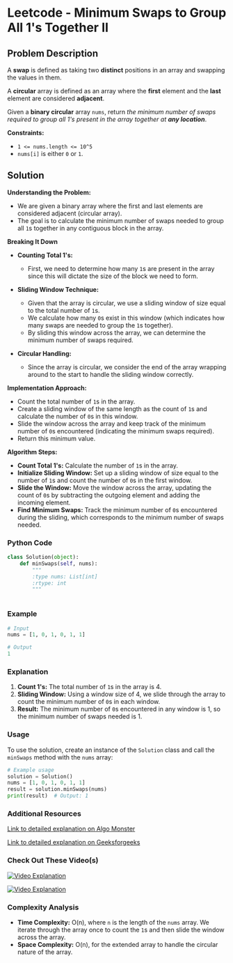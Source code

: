 # Leetcode - Minimum Swaps to Group All 1's Together II

## Problem Description

A **swap** is defined as taking two **distinct** positions in an array and swapping the values in them.

A **circular** array is defined as an array where the **first** element and the **last** element are considered **adjacent**.

Given a **binary circular** array `nums`, return *the minimum number of swaps required to group all 1's present in the array together at **any location***.

**Constraints:**
- `1 <= nums.length <= 10^5`
- `nums[i]` is either `0` or `1`.

## Solution

**Understanding the Problem:**
   - We are given a binary array where the first and last elements are considered adjacent (circular array).
   - The goal is to calculate the minimum number of swaps needed to group all `1`s together in any contiguous block in the array.

**Breaking It Down**
   - **Counting Total 1's:**
     - First, we need to determine how many `1`s are present in the array since this will dictate the size of the block we need to form.
     
   - **Sliding Window Technique:**
     - Given that the array is circular, we use a sliding window of size equal to the total number of `1`s.
     - We calculate how many `0`s exist in this window (which indicates how many swaps are needed to group the `1`s together).
     - By sliding this window across the array, we can determine the minimum number of swaps required.
     
   - **Circular Handling:**
     - Since the array is circular, we consider the end of the array wrapping around to the start to handle the sliding window correctly.

**Implementation Approach:**
   - Count the total number of `1`s in the array.
   - Create a sliding window of the same length as the count of `1`s and calculate the number of `0`s in this window.
   - Slide the window across the array and keep track of the minimum number of `0`s encountered (indicating the minimum swaps required).
   - Return this minimum value.

**Algorithm Steps:**
   - **Count Total 1's:** Calculate the number of `1`s in the array.
   - **Initialize Sliding Window:** Set up a sliding window of size equal to the number of `1`s and count the number of `0`s in the first window.
   - **Slide the Window:** Move the window across the array, updating the count of `0`s by subtracting the outgoing element and adding the incoming element.
   - **Find Minimum Swaps:** Track the minimum number of `0`s encountered during the sliding, which corresponds to the minimum number of swaps needed.

### Python Code

```python
class Solution(object):
    def minSwaps(self, nums):
        """
        :type nums: List[int]
        :rtype: int
        """
        
```

### Example

```python
# Input
nums = [1, 0, 1, 0, 1, 1]

# Output
1
```

### Explanation
1. **Count 1's:** The total number of `1`s in the array is 4.
2. **Sliding Window:** Using a window size of 4, we slide through the array to count the minimum number of `0`s in each window.
3. **Result:** The minimum number of `0`s encountered in any window is 1, so the minimum number of swaps needed is 1.

### Usage

To use the solution, create an instance of the `Solution` class and call the `minSwaps` method with the `nums` array:

```python
# Example usage
solution = Solution()
nums = [1, 0, 1, 0, 1, 1]
result = solution.minSwaps(nums)
print(result)  # Output: 1
```

### Additional Resources

[Link to detailed explanation on Algo Monster](https://algo.monster/liteproblems/2134)

[Link to detailed explanation on Geeksforgeeks](https://www.geeksforgeeks.org/minimum-swaps-required-group-1s-together/)

### Check Out These Video(s)

[![Video Explanation](https://img.youtube.com/vi/FjEi39DHTkI/mqdefault.jpg)](https://youtu.be/FjEi39DHTkI)

[![Video Explanation](https://img.youtube.com/vi/BueoreUIkcE/mqdefault.jpg)](https://youtu.be/BueoreUIkcE)

### Complexity Analysis

- **Time Complexity:** O(n), where `n` is the length of the `nums` array. We iterate through the array once to count the `1`s and then slide the window across the array.
- **Space Complexity:** O(n), for the extended array to handle the circular nature of the array.